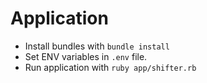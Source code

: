 # Application

* Install bundles with `bundle install`
* Set ENV variables in `.env` file.
* Run application with `ruby app/shifter.rb`
